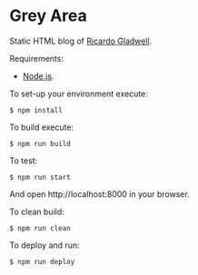# Grey Area

Static HTML blog of [Ricardo Gladwell](http://gladwell.me).

Requirements:

  * [Node.js](http://nodejs.org/).

To set-up your environment execute:

    $ npm install

To build execute:

    $ npm run build

To test:

    $ npm run start

And open http://localhost:8000 in your browser.

To clean build:

    $ npm run clean

To deploy and run:

    $ npm run deploy
